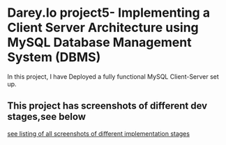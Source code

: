 # Darey.Io project5- Implementing a Client Server Architecture using MySQL Database Management System (DBMS)

In this project, I have Deployed a fully functional MySQL Client-Server set up.

## This project has screenshots of different dev stages,see below

[see listing of all screenshots of different implementation stages](https://github.com/zidon4real/Client-Server-Architecture-Using-A-MySQL-Relational-Database-Management-System/tree/master/images)
